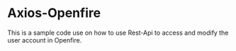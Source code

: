 # Axios-Openfire
This is a sample code use  on how to use Rest-Api to access and modify the user account in Openfire. 
